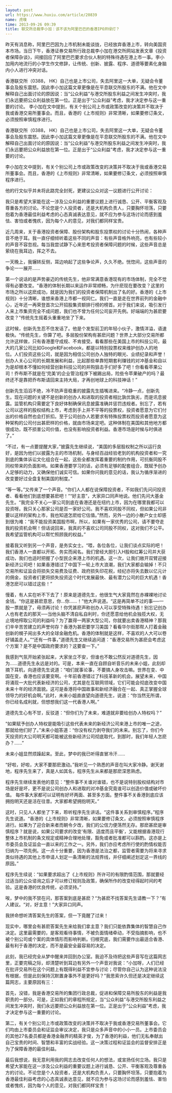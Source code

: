 ```yaml
---
layout: post
url: https://www.huxiu.com/article/20839
name: 虎嗅
time: 2013-09-26 09:39
title: 联交所总裁李小加：该不该为阿里巴巴的香港IPO开绿灯？
---
```

昨天有消息称，阿里巴巴因为上市机制未能谈拢，已经放弃香港上市，转向美国资本市场。当日下午，香港证券交易所行政总裁李小加在港交所网站发表文章《投资者保障杂谈》，间接回应了阿里巴巴要求合伙人制的特殊待遇在港上市一事。李小加用内地流行的小学生作文修辞，让传统、创新、披露、程序、道德等要素化身脑内小人进行冲突对话。

香港联交所（0388， HK）自己也是上市公司，失去阿里这一大单，无疑会令董事会及股东震怒。因此李小加这篇文章更像是在平息联交所股东的不满。他在文中解释自己出面讨论的原因说：当“公众利益”与港交所股东利益之间发生冲突时，我们永远要把公众利益放在第一位。正是出于“公众利益”考虑，我才决定参与这一重要的讨论。 李小加在文中提到，有关个别公司上市或政策改变的决策并不取决于我或香港交易所董事会。而且，香港的《上市规则》非常清晰，如果要修订条文，必须按照审慎程序进行。

香港联交所（0388， HK）自己也是上市公司，失去阿里这一大单，无疑会令董事会及股东震怒。因此李小加这篇文章更像是在平息联交所股东的不满。他在文中解释自己出面讨论的原因说：当“公众利益”与港交所股东利益之间发生冲突时，我们永远要把公众利益放在第一位。正是出于“公众利益”考虑，我才决定参与这一重要的讨论。

李小加在文中提到，有关个别公司上市或政策改变的决策并不取决于我或香港交易所董事会。而且，香港的《上市规则》非常清晰，如果要修订条文，必须按照审慎程序进行。

他的行文似乎并未将此路完全封死，更建议公众对这一议题进行公开讨论：

我只是希望大家能在这一涉及公众利益的重要议题上进行诚恳、公开、平衡客观及尊重各方的讨论。不论您是个人投资者，还是大机构负责人，只要胸怀坦荡，只要抱着为香港最佳利益考虑的心态真诚表达意见，就不应为参与这场讨论而感到羞怯、害怕或者愧疚，因为每个人的意见，对我们都同样宝贵。

近几周来，关于香港投资者保障、股份架构和股东投票权的讨论十分热闹，各种声音不绝于耳。我一直仔细倾听着这些不同的声音：有些声音格外响亮，也有些较小的声音不容忽视。每当我尝试静下心来思考投资者保障问题的时候，这些声音总是萦绕在我耳边，挥之不去。

一天晚上，我辗转反侧，耳边响起了这些争论声，久久不绝。恍惚间，这些声音的争论一一展开……

第一个说话的是声势豪迈的传统先生，他非常满意香港现有的市场体制，完全不觉得有必要改变。“香港的体制长期以来运作非常顺畅，为什麽现在要改变？这里的市场之所以这麽成功，就是因为我们的投资者保障机制出了名的好。香港的《上市规则》十分清晰，谁想来香港上市都一视同仁。我们一直是走在世界前列的金融中心，近年还一再荣登首次公开招股集资额排行榜的榜首。对于我们来说，吸引发行人来上市集资完全不成问题，我们也不曾为任何公司妄开先例。好端端的为甚麽要改变？”传统先生摇着头重重地坐了下来。

这时候，创新先生忍不住发话了。他是个发型前卫的年轻小伙子，激情洋溢，语速极快。“传统先生，你算了吧。多层股份架构有甚麽问题？世界上大部分交易所都允许这样做，只有香港墨守成规、不肯接受。看看那些在美国上市的科技公司，最大的几家公司比如Google和Facebook，都是以特别投票权来维护创办人的地位。人们投资这些公司，就是因为相信公司创办人独特的眼光、业绩纪录和声誉！ 创办人关心公司的长期发展和利益，比起那些单靠短期套利赚钱的对冲基金和自以为是却根本不懂如何经营创新科技公司的并购狙击手们好多了吧！你看看苹果公司！乔布斯不就是在‘完美’的企业管治程序下被踢出局，险些令苹果破产的吗？最终还不是靠把乔布斯请回来主持大局，才再创地球上的科技神话！”

创新先生滔滔不绝，冷不防声音稳重的披露先生插嘴进来。“冷静一点，创新先生。现在问题的关键不是创新的创办人和进取的投资者相比孰优孰劣，而是讯息披露。监管机构只需要定下良好体制确保讯息披露准确并惩罚违规者。别忘了，若有公司以这样的股权结构上市，考虑到手上并不平等的投票权，投资者愿意为它们付出的价格自然也会打折扣。至于公司创办人若要求有特殊投票权而投资者愿意为这种架构的公司付出甚麽样的价格，就由市场来定吧。这种体制在美国和其他地方都很成功，既不损害公司价值，也没有影响投资者利益。香港市场是时候与时俱进了。”

“不过，有一点要提醒大家，”披露先生继续说，“美国的多层股权制之所以运行良好，是因为他们以披露为主的市场机制，与身经百战经验老到的机构投资者和一究到底的集体诉讼文化组合在一起，这些全都发挥着重要的制约作用，可抗衡同股不同权带来的负面影响。如果香港要学习的话，必须有足够的配套组合，既赋予创办人足够的动力，又确保他们诚实可信。如果你问我的意见的话，我认为循序渐进的改变要好过全盘复制美国的制度。”

“等一等。”又传来了一个声音。“你们人人都在说保障投资者，不如我们先问问投资者、看看他们到底想要甚麽吧！”“好主意”，大家异口同声地说。他们先问大基金先生。“我完全不关心一家公司到底在香港还是在纽约上市，因为在哪里我都可以投资呀。我只关心那家公司是否一家好公司。我不喜欢同股不同权，但如果公司非要以这样的架构上市，我也知道怎麽给它估值。”然而，另外一边的小散户女士却感到很为难：“我不能投资美国股市啊，所以，如果有一家优秀的公司，请不要夺走我的投资机会啊！但话说回来，我真的不喜欢公司同股不同权，这对我们不公平。我希望监管机构可以帮忙照顾我的权益。”

接着我又听到另一个声音，是务实女士。“喂，各位各位，让我们谈点实际的吧！我们香港人一直都以开拓、务实而闻名。我们曾经大胆引入H股和红筹公司并大获成功，我们也适时把握了小型民企来港上市的机遇。这一次，让我们敞开双臂迎接新经济公司吧！如果香港错过了中国下一轮上市大浪潮，我们大家都会输掉！不只交易所和证监会将损失交易费及征费、政府损失印花税，经纪亦将失去数以亿元计的佣金，投资者们更将损失投资这个时代发展最快、最有潜力公司的巨大机遇！香港怎麽可以错过这些！”

慢着，有人实在听不下去了！原来是道德先生，他很生气大家竟然在赤裸裸地讨论金钱。“你这是甚麽意思，你…你……！”他大声说道。“这是再简单不过的事──一股一票就是了，毋须再讨论！你凭甚麽声称创办人可以享受特殊待遇！别忘记创办人也有老去的那天──当他头脑不清自私自利时，你还愿意给他机会独揽大权，无止境地榨取公司的利益吗？为了赢得一两家大型公司，你就要出卖香港精神？那我们辛辛苦苦建立的声誉何存？香港为甚麽要学习美国？看看华尔街那帮人打着金融创新的幌子闹出多大的全球金融危机。香港的体制就是这样，不喜欢的人大可以卷好铺盖走人。”“还有一件事，”道德先生又继续追问道：“香港交易所为甚麽会考虑这个方案？是不是中国政府要求的？这要查一下。”

我感到气氛开始紧张起来，大家坐立不安，但谁也不敢公然反对道德先生，因为……道德先生永远是对的。可是，本来一直在自顾自听音乐的未来小姐，此刻却摘下耳机，向道德先生说道：“咱们就事论事，不要搞人身攻击嘛。世界在变、中国在变，香港也应该要变啊。十年前香港错过了科技革新的机会。展望未来，中国将涌现一大批代表新经济的公司，尤其是在互联网领域，它们可能会彻底改变中国未来十年的经济面貌。这可是香港将中国故事和新经济融合在一起、真正掌握全球领导力的好机会啊。”此时，未来小姐直直望向道德先生，说道：“你当然无所谓，你已经名成利就，但想想我们这一代香港人啊。”

道德先生心有不甘，反驳道：“但你们为了未来，难道就非要给创办人特权吗？”

“如果赋予创办人特权是能吸引这些代表未来的新经济公司来港上市的唯一之途，那就给他们好了。”未来小姐答道：“你没有权力剥夺我们的未来。别忘了，你们今天投资的大公司明天都可能被这些新经济公司彻底取代，到那时，我们年轻人怎麽办？……”

未来小姐显然烦躁起来。至此，梦中的我已听得直冒冷汗……

“好啦，好啦，大家不要那麽激动。”我听见一个熟悉的声音在叫大家冷静。谢天谢地，程序先生来了，真是人如其名，程序先生从来都是那麽深思熟虑。

程序先生继续发表他的意见：“整件事不关谁对谁错，也不是说特别股权结构对市场是好是坏，更不是说公司创办人和进取的对冲基金究竟谁可以创造价值或破坏价值。 每件事大家都可以证明有好坏两面、甚至多方面。整件事不关香港到底应该拥抱明天还是活在往昔。大家都希望拥抱明天。”

这时，只见人人都坐了下来，聆听程序先生讲话。“这件事关系到审慎程序。”程序先生说道。“香港的《上市规则》非常清晰，如果要修订条文，必须按照审慎程序进行。如果为了迎合新来者而朝令夕改，我们的公信力便荡然无存。那麽甚麽是审慎程序？就是说，如果公司要求的改变‘有限、适度而且平衡’，又能根据香港现行整体上市机制的条文规定或精神合理地处理，豁免或者批准都可以斟酌。这亦是上市委员会及证监会一直以来的工作之一。另外，我们亦应考虑所行使的酌情权能否归纳为一项先例。这一点十分重要，因为香港是法治之都，监管者需要为将来寻求类似待遇的其他上市申请人划定一条清晰的法规界线，并仔细阐述划定这一界线的原因。”

程序先生续说：“如果要求超出了《上市规则》所许可的有限酌情范围，那就要经过适当的公众谘询之后才可以修订规则及政策，确保所作的改变经得起时间的考验。这是香港的优良传统，必须坚持。”

唉，梦中的我不禁在问，那答案到底是甚麽？“为甚麽不找答案先生请教一下？”有人建议。“对，好主意！”大家异口同声。

我拼命想听清答案先生的答案，但一下竟醒了过来！

现实中，哪里会有甚麽答案先生来给我们拿主意？我们只能依靠集体的智慧自己作决定。这里最需要的，是客观看待事情，不被负面情绪牵动，不受指摘影响，也不被个别公司或个案的具体情形而影响判断。归根究底，我们需要作出最适合香港、最有利于香港的决定，而不是最安全最容易的决定。

此刻，我已经完全从梦中醒来并回到办公室。我迫不及待把这些声音写在这篇网志里，正要完稿之际，却清楚听到耳边有另外一个声音对我说：“小加呀，人们已经在批评交易所在这个问题上有既得利益不宜参与讨论；尽管你自己认为这种说法没有根据，但是此刻保持沉默置身事外不是更好吗？”我思索许久但还是决定继续这篇网志，主要原因有三：

首先，没错，我是香港交易所的集团行政总裁，促进和保障交易所股东的利益是我职责的一部分。可是，正如我们的章程所规定，当“公众利益”与港交所股东利益之间发生冲突时，我们永远要把公众利益放在第一位。正是出于“公众利益”考虑，我才决定参与这一重要的讨论。

第二，有关个别公司上市或政策改变的决策并不取决于我或香港交易所董事会。它们均由上市委员会和证监会审议决定，我只是众多声音中的小小一员。上市委员会的其他27名委员都是香港金融界的精英才俊，为了香港的利益，他们无私奉献出自己宝贵的时间、智慧和丰富的实战经验。这一决策过程和证监会的监督安排正是为了保障香港的最佳利益。

最后我想说，我无意利用我的网志去改变任何人的想法，或宣扬任何立场。我只是希望大家能在这一涉及公众利益的重要议题上进行诚恳、公开、平衡客观及尊重各方的讨论。不论您是个人投资者，还是大机构负责人，只要胸怀坦荡，只要抱着为香港最佳利益考虑的心态真诚表达意见，就不应为参与这场讨论而感到羞怯、害怕或者愧疚，因为每个人的意见，对我们都同样宝贵！

